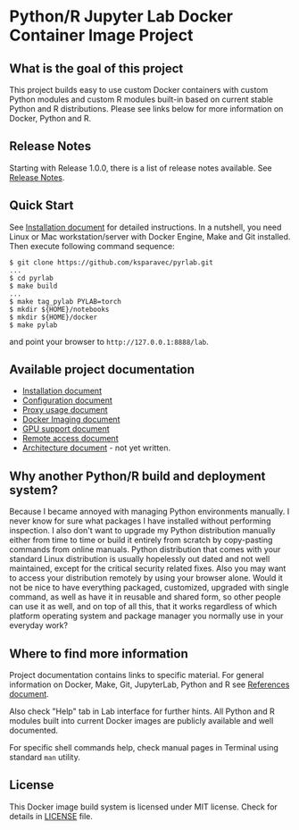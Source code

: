 # Python/R Jupyter Lab Docker Container Image Project


## What is the goal of this project

This project builds easy to use custom Docker containers with custom Python modules and custom R modules built-in based on current stable Python and R distributions. Please see links below for more information on Docker, Python and R.


## Release Notes

Starting with Release 1.0.0, there is a list of release notes available. See [Release Notes](doc/Release.md).


## Quick Start

See [Installation document](doc/Install.md) for detailed instructions. In a nutshell, you need Linux or Mac workstation/server with Docker Engine, Make and Git installed. Then execute following command sequence:

```
$ git clone https://github.com/ksparavec/pyrlab.git
...
$ cd pyrlab
$ make build
...
$ make tag_pylab PYLAB=torch
$ mkdir ${HOME}/notebooks
$ mkdir ${HOME}/docker
$ make pylab
```

and point your browser to `http://127.0.0.1:8888/lab`.


## Available project documentation

* [Installation document](doc/Install.md)
* [Configuration document](doc/Configuration.md)
* [Proxy usage document](doc/Proxy.md)
* [Docker Imaging document](doc/Images.md)
* [GPU support document](doc/GPU.md)
* [Remote access document](doc/Remote.md)
* [Architecture document](doc/Architecture.md) - not yet written.


## Why another Python/R build and deployment system?

Because I became annoyed with managing Python environments manually. I never know for sure what packages I have installed without performing inspection. I also don't want to upgrade my Python distribution manually either from time to time or build it entirely from scratch by copy-pasting commands from online manuals. Python distribution that comes with your standard Linux distribution is usually hopelessly out dated and not well maintained, except for the critical security related fixes. Also you may want to access your distribution remotely by using your browser alone. Would it not be nice to have everything packaged, customized, upgraded with single command, as well as have it in reusable and shared form, so other people can use it as well, and on top of all this, that it works regardless of which platform operating system and package manager you normally use in your everyday work?


## Where to find more information

Project documentation contains links to specific material. For general information on Docker, Make, Git, JupyterLab, Python and R see [References document](doc/References.md).

Also check "Help" tab in Lab interface for further hints. All Python and R modules built into current Docker images are publicly available and well documented.

For specific shell commands help, check manual pages in Terminal using standard `man` utility.


## License

This Docker image build system is licensed under MIT license. Check for details in [LICENSE](LICENSE.md) file.
